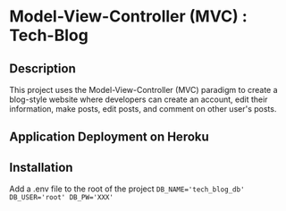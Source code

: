 # Model-View-Controller (MVC) : Tech-Blog

## Description
This project uses the Model-View-Controller (MVC) paradigm to create a blog-style website where developers can create an account, edit their information, make posts, edit posts, and comment on other user's posts.

## Application Deployment on Heroku


## Installation
Add a .env file to the root of the project
`DB_NAME='tech_blog_db'
DB_USER='root'
DB_PW='XXX'`
